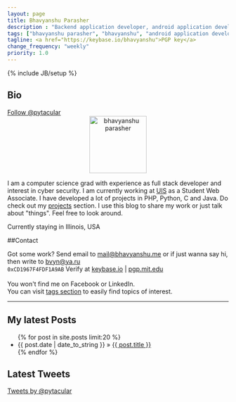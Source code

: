 ```yaml
---
layout: page
title: Bhavyanshu Parasher
description : "Backend application developer, android application developer, python and php application developer."
tags: ["bhavyanshu parasher", "bhavyanshu", "android application developer","backend application developer"]
tagline: <a href="https://keybase.io/bhavyanshu">PGP key</a>
change_frequency: "weekly"
priority: 1.0
---
```

{% include JB/setup %}

<h2>Bio</h2> <a href="https://twitter.com/pytacular" class="twitter-follow-button" data-show-count="true" data-size="large" data-lang="en">Follow @pytacular</a>
<link href="https://plus.google.com/112306240164215805986" rel="publisher" />
<!--<div class="g-person" data-href="https://plus.google.com/112306240164215805986" data-theme="dark" data-layout="landscape" data-width="273" data-rel="author"></div>-->

<div itemscope itemtype="http://data-vocabulary.org/Person" class="row" style="">
 <div class="col-sm-2" style="text-align:center;">
    <img itemprop="image" class="myimg" style="display: block;float:none;height:130px;width:130px;margin:0px auto;" src="https://avatars0.githubusercontent.com/u/3829459" alt="bhavyanshu parasher" />
 </div>

 <div class="col-md-9">
   <p>
     I am a computer science grad with experience as full stack developer and interest in cyber security. I am currently working at <a href="http://uis.edu" target="_blank">UIS</a> as a Student Web Associate. I have developed a lot of projects in PHP, Python, C and Java. Do check out my <a href="https://bhavyanshu.me/projects.html">projects</a> section.
     I use this blog to share my work or just talk about "things". Feel free to look around.
   </p>

  <p>Currently staying in
  <span itemprop="address" itemscope
    itemtype="http://data-vocabulary.org/Address">
    <span itemprop="locality">Illinois</span>,
    <span itemprop="region">USA</span>
  </span></p>
 </div>
</div>


##Contact  

Got some work? Send email to <mail@bhavyanshu.me>  or if just wanna say hi, then write to <bvyn@ya.ru>         
`0xCD1967F4FDF1A9AB` Verify at <a target="_blank" href="https://keybase.io/bhavyanshu">keybase.io</a> | <a href="https://pgp.mit.edu/pks/lookup?op=vindex&fingerprint=on&search=0xCD1967F4FDF1A9AB" target="_blank">pgp.mit.edu</a>                
<a href="https://github.com/{{ site.author.github }}" class="zocial github icon" target="_blank"><span class="hidden-desktop"></span></a>
<a href="https://plus.google.com/112306240164215805986" rel="author" class="zocial googleplus icon" target="_blank"><span class="hidden-desktop"></span></a>
<a href="https://twitter.com/pytacular" class="zocial twitter icon" target="_blank"><span class="hidden-desktop"></span></a>
<a href="http://bhavyanshu.me/subscribe.html" class="zocial rss icon" target="_blank"><span class="hidden-desktop"></span></a>          
You won't find me on Facebook or LinkedIn.         
You can visit [tags section](/tags.html) to easily find topics of interest.  

<hr/>
<div class="row-fluid">
<!-- Latest Post Div -->
<div class="col-md-8 latest_posts">
<h2>My latest Posts</h2>
<ul class="posts">
  {% for post in site.posts limit:20 %}
    <li><span>{{ post.date | date_to_string }}</span> &raquo; <a href="{{ BASE_PATH }}{{ post.url }}">{{ post.title }}</a></li>
  {% endfor %}
</ul>
</div>
<!-- End of Latest Post Div -->
<!-- twitter div -->
<div class="col-md-4">
<h2>Latest Tweets</h2>
<a class="twitter-timeline" height="500" href="https://twitter.com/pytacular" data-widget-id="388676082561318912">Tweets by @pytacular</a>
</div>
<!-- End of twitter div -->					
</div>
<!--
<div class="grid_double_2" style="width:auto;margin-top:5px;position:relative;">
<div id="github_parent" class="rssDiv" style="float:left; margin-top:30px;">
<h2>My Github Activity</h2>
<div id="divRss"></div>
</div>
</div>
-->
